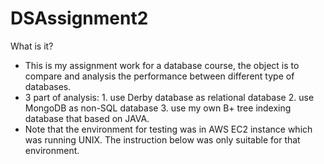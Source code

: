 # DSAssignment2

What is it?
- This is my assignment work for a database course, the object is to compare and analysis the performance between different type of databases.
- 3 part of analysis: 1. use Derby database as relational database 2. use MongoDB as non-SQL database 3. use my own B+ tree indexing database that based on JAVA.
- Note that the environment for testing was in AWS EC2 instance which was running UNIX. The instruction below was only suitable for that environment.
